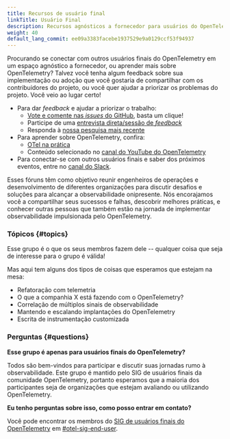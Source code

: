 ```yaml
---
title: Recursos de usuário final
linkTitle: Usuário Final
description: Recursos agnósticos a fornecedor para usuários do OpenTelemetry
weight: 40
default_lang_commit: ee09a3383facebe1937529e9a0129ccf53f94937
---
```


Procurando se conectar com outros usuários finais do OpenTelemetry em um espaço
agnóstico a fornecedor, ou aprender mais sobre OpenTelemetry? Talvez você tenha
algum feedback sobre sua implementação ou adoção que você gostaria de
compartilhar com os contribuidores do projeto, ou você quer ajudar a priorizar
os problemas do projeto. Você veio ao lugar certo!

- Para dar _feedback_ e ajudar a priorizar o trabalho:
  - [Vote e comente nas _issues_ do GitHub](/community/end-user/issue-participation/), basta um
    clique!
  - Participe de uma
    [entrevista direta/sessão de _feedback_](/community/end-user/interviews-feedback/)
  - Responda à [nossa pesquisa mais recente](feedback-survey/)
- Para aprender sobre OpenTelemetry, confira:
  - [OTel na prática](/community/end-user/otel-in-practice/)
  - Conteúdo selecionado no
    [canal do YouTube do OpenTelemetry](https://www.youtube.com/@otel-official)
- Para conectar-se com outros usuários finais e saber dos próximos eventos,
  entre no [canal do Slack](/community/end-user/slack-channel/).

Esses fóruns têm como objetivo reunir engenheiros de operações e desenvolvimento
de diferentes organizações para discutir desafios e soluções para alcançar a
observabilidade onipresente. Nós encorajamos você a compartilhar seus sucessos e
falhas, descobrir melhores práticas, e conhecer outras pessoas que também estão
na jornada de implementar observabilidade impulsionada pelo OpenTelemetry.

### Tópicos {#topics}

Esse grupo é o que os seus membros fazem dele -- qualquer coisa que seja de
interesse para o grupo é válida!

Mas aqui tem alguns dos tipos de coisas que esperamos que estejam na mesa:

- Refatoração com telemetria
- O que a companhia X está fazendo com o OpenTelemetry?
- Correlação de múltiplos sinais de observabilidade
- Mantendo e escalando implantações do OpenTelemetry
- Escrita de instrumentação customizada

### Perguntas {#questions}

**Esse grupo é apenas para usuários finais do OpenTelemetry?**

Todos são bem-vindos para participar e discutir suas jornadas rumo à
observabilidade. Este grupo é mantido pelo SIG de usuários finais da comunidade
OpenTelemetry, portanto esperamos que a maioria dos participantes seja de
organizações que estejam avaliando ou utilizando OpenTelemetry.

**Eu tenho perguntas sobre isso, como posso entrar em contato?**

Você pode encontrar os membros do
[SIG de usuários finais do OpenTelemetry](https://github.com/open-telemetry/sig-end-user)
em [#otel-sig-end-user](https://cloud-native.slack.com/archives/C01RT3MSWGZ).
